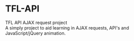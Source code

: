# TFL-API
TFL API AJAX request project<br>
A simply project to aid learning in AJAX requests, API's and JavaScript/jQuery animation.
